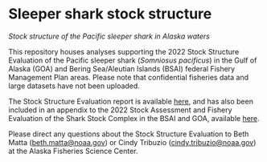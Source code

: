 # Sleeper shark stock structure
*Stock structure of the Pacific sleeper shark in Alaska waters*

This repository houses analyses supporting the 2022 Stock Structure Evaluation of the Pacific sleeper shark (*Somniosus pacificus*) in the Gulf of Alaska (GOA) and 
Bering Sea/Aleutian Islands (BSAI) federal Fishery Management Plan areas. Please note that confidential fisheries data and large datasets have not been uploaded. 

The Stock Structure Evaluation report is available [here](https://meetings.npfmc.org/CommentReview/DownloadFile?p=585024a3-213d-4d36-afb3-1ff6c07d6dc0.pdf&fileName=Pacific%20Sleeper%20Shark%20Stock%20Structure.pdf), and has also been included in an appendix to the 2022 Stock Assessment and Fishery Evaluation of the Shark Stock Complex in the BSAI and GOA, available [here](https://www.fisheries.noaa.gov/alaska/population-assessments/north-pacific-groundfish-stock-assessments-and-fishery-evaluation).

Please direct any questions about the Stock Structure Evaluation to Beth Matta (beth.matta@noaa.gov) or Cindy Tribuzio (cindy.tribuzio@noaa.gov) at the Alaska Fisheries Science Center.
